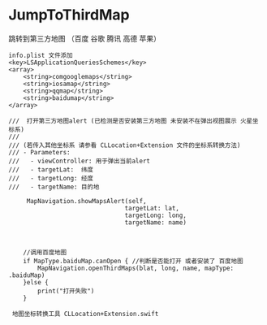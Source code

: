 # JumpToThirdMap
跳转到第三方地图 （百度 谷歌 腾讯 高德 苹果）

   
    info.plist 文件添加
   	<key>LSApplicationQueriesSchemes</key>
	<array>
		<string>comgooglemaps</string>
		<string>iosamap</string>
		<string>qqmap</string>
		<string>baidumap</string>
	</array>

    ///  打开第三方地图alert (已检测是否安装第三方地图 未安装不在弹出视图展示 火星坐标系)
    ///
    /// (若传入其他坐标系 请参看 CLLocation+Extension 文件的坐标系转换方法)
    /// - Parameters:
    ///   - viewController: 用于弹出当前alert
    ///   - targetLat:  纬度
    ///   - targetLong: 经度
    ///   - targetName: 目的地

         MapNavigation.showMapsAlert(self,
                                    targetLat: lat,
                                    targetLong: long,
                                    targetName: name)


 
        //调用百度地图
        if MapType.baiduMap.canOpen { //判断是否能打开 或者安装了 百度地图
            MapNavigation.openThirdMaps(blat, long, name, mapType: .baiduMap)
        }else {
            print("打开失败")
        }

     地图坐标转换工具 CLLocation+Extension.swift
